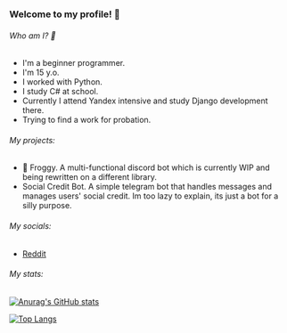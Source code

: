 ### Welcome to my profile! 👋

###### Who am I? 🧐
- I'm a beginner programmer.
- I'm 15 y.o.
- I worked with Python.
- I study C# at school.
- Currently I attend Yandex intensive and study Django development there.
- Trying to find a work for probation.

###### My projects:
- 🐸 Froggy. A multi-functional discord bot which is currently WIP and being rewritten on a different library.
- Social Credit Bot. A simple telegram bot that handles messages and manages users' social credit. Im too lazy to explain, its just a bot for a silly purpose.

###### My socials:
- [Reddit](https://www.reddit.com/user/SharkyJunior)

###### My stats:
[![Anurag's GitHub stats](https://github-readme-stats.vercel.app/api?username=SharkyJunior&show_icons=true&theme=radical)](https://github.com/anuraghazra/github-readme-stats)

[![Top Langs](https://github-readme-stats.vercel.app/api/top-langs/?username=SharkyJunior&layout=compact&theme=radical)](https://github.com/anuraghazra/github-readme-stats)

